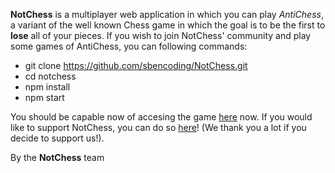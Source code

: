 **NotChess**
 is a multiplayer web application in which you can play *AntiChess*, a variant of the well known Chess game in which the goal is to be the first to **lose** all of your pieces.
If you wish to join NotChess' community and play some games of AntiChess, you can following commands:
* git clone https://github.com/sbencoding/NotChess.git
* cd notchess
* npm install
* npm start</ul>
You should be capable now of accesing the game [here](http://localhost:3000/ "the local host") now.
If you would like to support NotChess, you can do so [here](http://NotChess/millionares)! (We thank you a lot if you decide to support us!).

By the **NotChess** team

